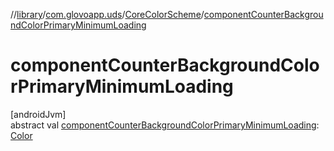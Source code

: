 //[library](../../../index.md)/[com.glovoapp.uds](../index.md)/[CoreColorScheme](index.md)/[componentCounterBackgroundColorPrimaryMinimumLoading](component-counter-background-color-primary-minimum-loading.md)

# componentCounterBackgroundColorPrimaryMinimumLoading

[androidJvm]\
abstract val [componentCounterBackgroundColorPrimaryMinimumLoading](component-counter-background-color-primary-minimum-loading.md): [Color](https://developer.android.com/reference/kotlin/androidx/compose/ui/graphics/Color.html)
